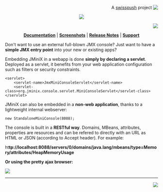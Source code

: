 <p align='right'>A <a href="http://www.swisspush.org">swisspush</a> project <a href="http://www.swisspush.org" border=0><img align="top"  src='https://1.gravatar.com/avatar/cf7292487846085732baf808def5685a?s=32'></a></p>
<p align='center'><img src='https://raw.githubusercontent.com/wiki/lbovet/jminix/images/jminix-logo.png' /></p>
<p align='right'><a href="https://www.paypal.com/cgi-bin/webscr?cmd=_s-xclick&hosted_button_id=KMH66TMHZYND6" border=0><img src='https://www.paypalobjects.com/en_US/i/btn/btn_donate_SM.gif'></a></p>
<p align='center'><b><a href='https://github.com/lbovet/jminix/wiki'>Documentation</a></b> | <b><a href='https://github.com/lbovet/jminix/wiki/Screenshots'>Screenshots</a></b> | <b><a href='https://github.com/lbovet/jminix/wiki/ReleaseNotes'>Release Notes</a></b> | <b><a href='http://groups.google.com/group/jminix-users'>Support</a></b></p>

Don't want to use an external full-blown JMX console? Just want to have a **simple JMX entry point** into your new or existing apps?

Embedding JMiniX in a webapp is done **simply by declaring a servlet**. Deployed as a servlet, it benefits from your web application configuration such as filters or security constraints.

```
<servlet>
    <servlet-name>JmxMiniConsoleServlet</servlet-name>
    <servlet-class>org.jminix.console.servlet.MiniConsoleServlet</servlet-class>
</servlet> 
```

JMiniX can also be embedded in a **non-web application**, thanks to a lightweight internal webserver:

```
new StandaloneMiniConsole(8088);
```

The console is built in a **RESTful way**. Domains, MBeans, attributes, properties are resources and can be refered to directly with an URL as HTML or JSON (according to Accept header). For example:

ht<b />tp://localhost:8088/servers/0/domains/java.lang/mbeans/type=Memory/attributes/HeapMemoryUsage

Or using the pretty ajax browser:

<a href='http://code.google.com/p/jminix/wiki/Screenshots'><img src='https://raw.githubusercontent.com/wiki/lbovet/jminix/images/snap011.png' border='0' /></a>


---

<p align='right'><img src='https://raw.githubusercontent.com/wiki/lbovet/jminix/images/jminix-cricket.png' /></p>
